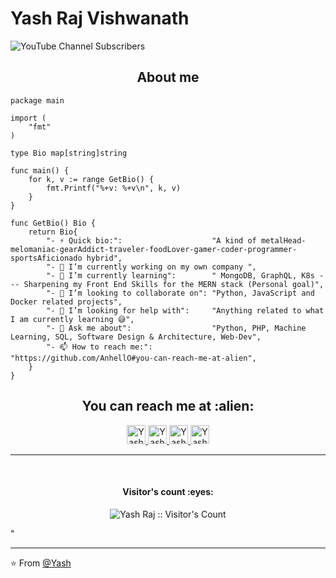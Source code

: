 # Yash Raj Vishwanath

![YouTube Channel Subscribers](https://img.shields.io/youtube/channel/subscribers/UC1oSAukVNV0-sPois5JJVPA?logo=youtube&logoColor=red&style=for-the-badge)


<h2 align="center">About me</h2>

```golang
package main

import (
	"fmt"
)

type Bio map[string]string

func main() {
	for k, v := range GetBio() {
		fmt.Printf("%+v: %+v\n", k, v)
	}
}

func GetBio() Bio {
	return Bio{
		"- ⚡ Quick bio:":                    "A kind of metalHead-melomaniac-gearAddict-traveler-foodLover-gamer-coder-programmer-sportsAficionado hybrid",
		"- 🔭 I’m currently working on my own company ",
		"- 🌱 I’m currently learning":        " MongoDB, GraphQL, K8s --- Sharpening my Front End Skills for the MERN stack (Personal goal)",
		"- 👯 I’m looking to collaborate on": "Python, JavaScript and Docker related projects",
		"- 🤔 I’m looking for help with":     "Anything related to what I am currently learning 😅",
		"- 💬 Ask me about":                  "Python, PHP, Machine Learning, SQL, Software Design & Architecture, Web-Dev",
		"- 📫 How to reach me:":              "https://github.com/AnhellO#you-can-reach-me-at-alien",
	}
}
```

<h2 align="center">You can reach me at :alien:</h2>

<p align="center">

  <a href="https://www.linkedin.com/in/yash-raj-vishwanath/">
    <img src="https://www.vectorlogo.zone/logos/linkedin/linkedin-icon.svg" alt="Yash Raj Vishwanath's LinkedIn Profile" height="30" width="30">
  </a>

  <a href="https://stackoverflow.com/users/17762033/yash-raj-vishwanath">
    <img src="https://www.vectorlogo.zone/logos/stackoverflow/stackoverflow-icon.svg" alt="Yash Raj Vishwanath's Stack Overflow Profile" height="30" width="30">
  </a>

  
  <a href="https://twitter.com/YashrajVishwan1">
    <img src="https://www.vectorlogo.zone/logos/twitter/twitter-tile.svg" alt="Yash Raj Vishwanath's Twitter Profile" height="30" width="30">
  </a>
  
  <a href="https://www.youtube.com/channel/UC1oSAukVNV0-sPois5JJVPA">
    <img src="https://www.vectorlogo.zone/logos/youtube/youtube-icon.svg" alt="Yash The Geek's YouTube Channel" height="30" width="30">
  </a>
</p>

----

<br>

<h4 align="center">Visitor's count :eyes:</h4>

<p align="center"><img src="https://profile-counter.glitch.me/{yashrajv17}/count.svg" alt="Yash Raj :: Visitor's Count" /></p>" 

  ---
  
⭐️ From [@Yash](https://github.com/yashrajv17)
